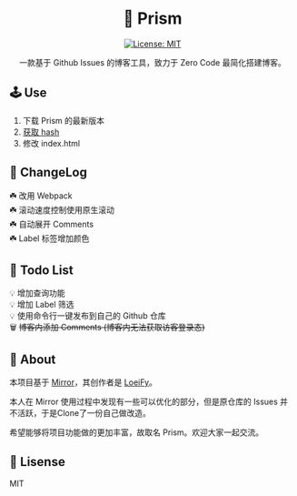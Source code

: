 <h1 align="center">🧊 Prism</h1>
<p align="center">
  <a href="https://github.com/wwyx778/Prism/blob/master/LICENSE">
    <img alt="License: MIT" src="https://img.shields.io/badge/license-MIT-yellow.svg" target="_blank" />
  </a>
</p>
<div  align="center">一款基于 Github Issues 的博客工具，致力于 Zero Code 最简化搭建博客。</div>

## 🕹 Use
1. 下载 Prism 的最新版本
2. [获取 hash](https://github.com/wwyx778/Prism/wiki)
3. 修改 index.html

## 🎉 ChangeLog
☘️ 改用 Webpack  
☘️ 滚动速度控制使用原生滚动  
☘️ 自动展开 Comments  
☘️ Label 标签增加颜色

## 📝 Todo List
💡 增加查询功能  
💡 增加 Label 筛选  
💡 使用命令行一键发布到自己的 Github 仓库  
🗑 <del>博客内添加 Comments (博客内无法获取访客登录态) </del> 

## 🔗 About
本项目基于 [Mirror](https://github.com/LoeiFy/Mirror)，其创作者是 [LoeiFy](https://github.com/LoeiFy)。 

本人在 Mirror 使用过程中发现有一些可以优化的部分，但是原仓库的 Issues 并不活跃，于是Clone了一份自己做改造。  

希望能够将项目功能做的更加丰富，故取名 Prism。欢迎大家一起交流。

## 📌 Lisense
MIT 

